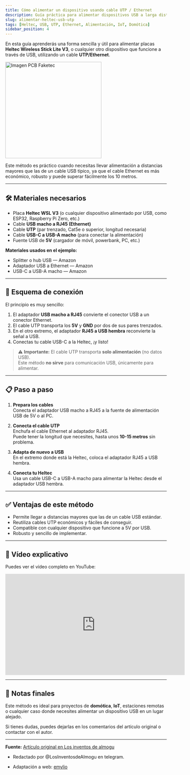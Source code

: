 ```yaml
---
title: Cómo alimentar un dispositivo usando cable UTP / Ethernet
description: Guía práctica para alimentar dispositivos USB a larga distancia utilizando cable Ethernet.
slug: alimentar-heltec-usb-utp
tags: [Heltec, USB, UTP, Ethernet, Alimentación, IoT, Domótica]
sidebar_position: 4
---
```


En esta guía aprenderás una forma sencilla y útil para alimentar placas **Heltec Wireless Stick Lite V3**, o cualquier otro dispositivo que funcione a través de USB, utilizando un cable **UTP/Ethernet**.

<div style={{ textAlign: "center" }}>
  <img src={require("../../static/img/guias-diy/utp/upt-adapter.jpg").default} alt="Imagen PCB Faketec" width="300" />
</div>

Este método es práctico cuando necesitas llevar alimentación a distancias mayores que las de un cable USB típico, ya que el cable Ethernet es más económico, robusto y puede superar fácilmente los 10 metros.

---

## 🛠 Materiales necesarios

- Placa **Heltec WSL V3** (o cualquier dispositivo alimentado por USB, como ESP32, Raspberry Pi Zero, etc.)
- Cable **USB macho a RJ45 (Ethernet)**
- Cable **UTP** (par trenzado, Cat5e o superior, longitud necesaria)
- Cable **USB-C a USB-A macho** (para conectar la alimentación)
- Fuente USB de **5V** (cargador de móvil, powerbank, PC, etc.)

**Materiales usados en el ejemplo:**
- Splitter o hub USB — Amazon
- Adaptador USB a Ethernet — Amazon
- USB-C a USB-A macho — Amazon

---

## 🔌 Esquema de conexión

El principio es muy sencillo:

1. El adaptador **USB macho a RJ45** convierte el conector USB a un conector Ethernet.
2. El cable UTP transporta los **5V** y **GND** por dos de sus pares trenzados.
3. En el otro extremo, el adaptador **RJ45 a USB hembra** reconvierte la señal a USB.
4. Conectas tu cable USB-C a la Heltec, ¡y listo!

> ⚠️ **Importante:** El cable UTP transporta **solo alimentación** (no datos USB).  
> Este método **no sirve** para comunicación USB, únicamente para alimentar.

---

## 📋 Paso a paso

1. **Prepara los cables**  
   Conecta el adaptador USB macho a RJ45 a la fuente de alimentación USB de 5V o al PC.

2. **Conecta el cable UTP**  
   Enchufa el cable Ethernet al adaptador RJ45.  
   Puede tener la longitud que necesites, hasta unos **10-15 metros** sin problema.

3. **Adapta de nuevo a USB**  
   En el extremo donde está la Heltec, coloca el adaptador RJ45 a USB hembra.

4. **Conecta tu Heltec**  
   Usa un cable USB-C a USB-A macho para alimentar la Heltec desde el adaptador USB hembra.

---

## ✅ Ventajas de este método

- Permite llegar a distancias mayores que las de un cable USB estándar.
- Reutiliza cables UTP económicos y fáciles de conseguir.
- Compatible con cualquier dispositivo que funcione a 5V por USB.
- Robusto y sencillo de implementar.

---

## 🎥 Vídeo explicativo

Puedes ver el vídeo completo en YouTube:  

<iframe width="560" height="315" src="https://www.youtube.com/embed/05C2DbNv62I?si=rfEPISuFVjdLn8CH" title="YouTube video player" frameborder="0" allow="accelerometer; autoplay; clipboard-write; encrypted-media; gyroscope; picture-in-picture; web-share" referrerpolicy="strict-origin-when-cross-origin" allowfullscreen></iframe>

---

## 📌 Notas finales

Este método es ideal para proyectos de **domótica**, **IoT**, estaciones remotas o cualquier caso donde necesites alimentar un dispositivo USB en un lugar alejado.

Si tienes dudas, puedes dejarlas en los comentarios del artículo original o contactar con el autor.

---

**Fuente:** [Artículo original en Los inventos de almogu](https://almogu.com/como-alimentar-una-heltec-wireless-stick-lite-v3-y-otros-dispositivos-usb-usando-cable-utp-ethernet/)

- Redactado por @LosInventosdeAlmogu en telegram.

- Adaptación a web: [emylio](https://telegram.me/sremylio)


